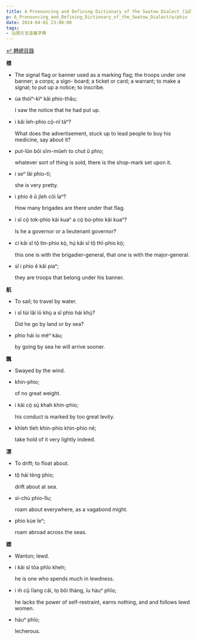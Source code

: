 ```yaml
---
title: A Pronouncing and Defining Dictionary of the Swatow Dialect (汕頭方言音義字典) / phio
p: A_Pronouncing_and_Defining_Dictionary_of_the_Swatow_Dialect/w/phio
date: 2024-04-01 23:00:00
tags: 
- 汕頭方言音義字典
---
```


[↩️ 轉總目錄](/A_Pronouncing_and_Defining_Dictionary_of_the_Swatow_Dialect)


**標**
- The signal flag or banner used as a marking flag;  the troops under one banner; a corps; a sign- board; a ticket or card; a warrant; to make a signal; to put up a notice; to inscribe.

- úa thóiⁿ-kìⁿ kâi phio-thâu;

  I saw the notice that he had put up.

- i kâi îeh-phio cò̤-nî tàⁿ?

  What does the advertisement, stuck up to lead people to buy his medicine, say about it?

- put-lŭn bōi sĭm-mûeh to chut ŭ phio;

  whatever sort of thing is sold, there is the shop-mark set upon it.

- i seⁿ lâi phio-tì;

  she is very pretty.

- i phio ĕ ŭ jîeh cōi îaⁿ?

  How many brigades are there under that flag.

- i sĭ cò̤ tok-phio kâi kuaⁿ a cò̤ bú-phio kâi kuaⁿ?

  Is he a governor or a lieutenant governor?

- cí kâi sĭ tŏ̤ tìn-phio kò̤, hṳ́ kâi sĭ tŏ̤ thî-phio kò̤;

  this one is with the brigadier-general, that one is with the major-general.

- sĭ i phio ĕ kâi piaⁿ;

  they are troops that belong under his banner.

**航**
- To sail; to travel by water.

- i sĭ tùi lăi lō khṳ̀ a sĭ phio hái khṳ̀?

  Did he go by land or by sea?

- phio hái ío méⁿ kàu;

  by going by sea he will arrive sooner.

**飄**
- Swayed by the wind.

- khin-phio;

  of no great weight.

- i kâi cò̤ sṳ̄ khah khin-phio;

  his conduct is marked by too great levity.

- khîeh tîeh khin-phio khin-phio nē;

  take hold of it very lightly indeed.

**漂**
- To drift; to float about.

- tŏ̤ hái tèng phio;

  drift about at sea.

- sì-chù phio-lîu;

  roam about everywhere, as a vagabond might.

- phio kùe îeⁿ;

  roam abroad across the seas.

**嫖**
- Wanton; lewd.

- i kâi sĭ tōa phîo kheh;

  he is one who spends much in lewdness.

- i m̄ cṳ̆ lĭang căi, to̤ bŏi thàng, īu hàuⁿ phîo;

  he lacks the power of self-restraint, earns nothing, and and follows lewd women.

- hàuⁿ phîo;

  lecherous.